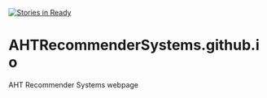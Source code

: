 [![Stories in Ready](https://badge.waffle.io/AHTRecommenderSystems/AHTRecommenderSystems.github.io.png?label=ready&title=Ready)](https://waffle.io/AHTRecommenderSystems/AHTRecommenderSystems.github.io)
# AHTRecommenderSystems.github.io
AHT Recommender Systems webpage 
